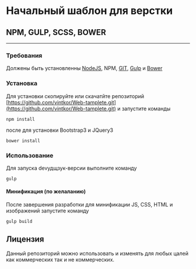 # Начальный шаблон для верстки
## NPM, GULP, SCSS, BOWER
---
### Требования
Должены быть установленны [NodeJS](https://nodejs.org), NPM, [GIT](https://git-scm.com/), [Gulp](http://gulpjs.com/) и [Bower](https://bower.io/)
### Установка
Для установки скопируйте или скачатйте репозиторий [https://github.com/vintkor/Web-tamplete.git](https://github.com/vintkor/Web-tamplete.git) и запустите команды 
```
npm install
```
после для установки Bootstrap3 и JQuery3
```
bower install
```
### Использование
Для запуска devудщзук-версии выполните команду
```
gulp
```
#### Минификация (по желаланию)
После завершения разработки для минификации JS, CSS, HTML и изображений запустите команду 
```
gulp build
```

## Лицензия
Данный репозиторий можно использовать и изменять для любых цалей как коммерческих так и не коммерческих.